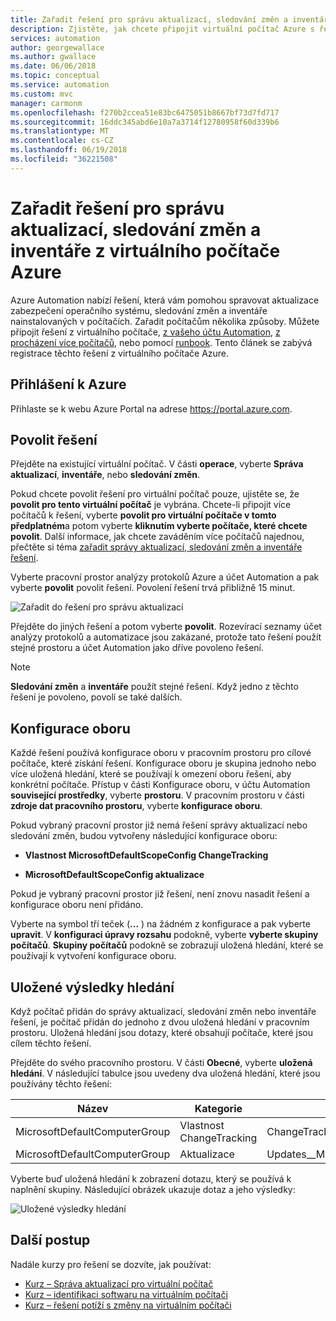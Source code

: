 ```yaml
---
title: Zařadit řešení pro správu aktualizací, sledování změn a inventáře z virtuálního počítače Azure
description: Zjistěte, jak chcete připojit virtuální počítač Azure s řešeními správy aktualizací, sledování změn a inventáře které jsou součástí Azure Automation.
services: automation
author: georgewallace
ms.author: gwallace
ms.date: 06/06/2018
ms.topic: conceptual
ms.service: automation
ms.custom: mvc
manager: carmonm
ms.openlocfilehash: f270b2ccea51e83bc6475051b8667bf73d7fd717
ms.sourcegitcommit: 16ddc345abd6e10a7a3714f12780958f60d339b6
ms.translationtype: MT
ms.contentlocale: cs-CZ
ms.lasthandoff: 06/19/2018
ms.locfileid: "36221508"
---
```

# <a name="onboard-update-management-change-tracking-and-inventory-solutions-from-an-azure-virtual-machine"></a>Zařadit řešení pro správu aktualizací, sledování změn a inventáře z virtuálního počítače Azure

Azure Automation nabízí řešení, která vám pomohou spravovat aktualizace zabezpečení operačního systému, sledování změn a inventáře nainstalovaných v počítačích. Zařadit počítačům několika způsoby. Můžete připojit řešení z virtuálního počítače, [z vašeho účtu Automation](automation-onboard-solutions-from-automation-account.md), [z procházení více počítačů](automation-onboard-solutions-from-browse.md), nebo pomocí [runbook](automation-onboard-solutions.md). Tento článek se zabývá registrace těchto řešení z virtuálního počítače Azure.

## <a name="sign-in-to-azure"></a>Přihlášení k Azure

Přihlaste se k webu Azure Portal na adrese https://portal.azure.com.

## <a name="enable-the-solutions"></a>Povolit řešení

Přejděte na existující virtuální počítač. V části **operace**, vyberte **Správa aktualizací**, **inventáře**, nebo **sledování změn**.

Pokud chcete povolit řešení pro virtuální počítač pouze, ujistěte se, že **povolit pro tento virtuální počítač** je vybrána. Chcete-li připojit více počítačů k řešení, vyberte **povolit pro virtuální počítače v tomto předplatném**a potom vyberte **kliknutím vyberte počítače, které chcete povolit**. Další informace, jak chcete zaváděním více počítačů najednou, přečtěte si téma [zařadit správy aktualizací, sledování změn a inventáře řešení](automation-onboard-solutions-from-automation-account.md).

Vyberte pracovní prostor analýzy protokolů Azure a účet Automation a pak vyberte **povolit** povolit řešení. Povolení řešení trvá přibližně 15 minut.

![Zařadit do řešení pro správu aktualizací](media/automation-onboard-solutions-from-vm/onboard-solution.png)

Přejděte do jiných řešení a potom vyberte **povolit**. Rozevírací seznamy účet analýzy protokolů a automatizace jsou zakázané, protože tato řešení použít stejné prostoru a účet Automation jako dříve povoleno řešení.

> [!NOTE]
> **Sledování změn** a **inventáře** použít stejné řešení. Když jedno z těchto řešení je povoleno, povolí se také dalších.

## <a name="scope-configuration"></a>Konfigurace oboru

Každé řešení používá konfigurace oboru v pracovním prostoru pro cílové počítače, které získání řešení. Konfigurace oboru je skupina jednoho nebo více uložená hledání, které se používají k omezení oboru řešení, aby konkrétní počítače. Přístup v části Konfigurace oboru, v účtu Automation **související prostředky**, vyberte **prostoru**. V pracovním prostoru v části **zdroje dat pracovního prostoru**, vyberte **konfigurace oboru**.

Pokud vybraný pracovní prostor již nemá řešení správy aktualizací nebo sledování změn, budou vytvořeny následující konfigurace oboru:

* **Vlastnost MicrosoftDefaultScopeConfig ChangeTracking**

* **MicrosoftDefaultScopeConfig aktualizace**

Pokud je vybraný pracovní prostor již řešení, není znovu nasadit řešení a konfigurace oboru není přidáno.

Vyberte na symbol tří teček (**...** ) na žádném z konfigurace a pak vyberte **upravit**. V **konfiguraci úpravy rozsahu** podokně, vyberte **vyberte skupiny počítačů**. **Skupiny počítačů** podokně se zobrazují uložená hledání, které se používají k vytvoření konfigurace oboru.

## <a name="saved-searches"></a>Uložené výsledky hledání

Když počítač přidán do správy aktualizací, sledování změn nebo inventáře řešení, je počítač přidán do jednoho z dvou uložená hledání v pracovním prostoru. Uložená hledání jsou dotazy, které obsahují počítače, které jsou cílem těchto řešení.

Přejděte do svého pracovního prostoru. V části **Obecné**, vyberte **uložená hledání**. V následující tabulce jsou uvedeny dva uložená hledání, které jsou používány těchto řešení:

|Název     |Kategorie  |Alias  |
|---------|---------|---------|
|MicrosoftDefaultComputerGroup     |  Vlastnost ChangeTracking       | ChangeTracking__MicrosoftDefaultComputerGroup        |
|MicrosoftDefaultComputerGroup     | Aktualizace        | Updates__MicrosoftDefaultComputerGroup         |

Vyberte buď uložená hledání k zobrazení dotazu, který se používá k naplnění skupiny. Následující obrázek ukazuje dotaz a jeho výsledky:

![Uložené výsledky hledání](media/automation-onboard-solutions-from-vm/logsearch.png)

## <a name="next-steps"></a>Další postup

Nadále kurzy pro řešení se dozvíte, jak používat:

* [Kurz – Správa aktualizací pro virtuální počítač](automation-tutorial-update-management.md)
* [Kurz – identifikaci softwaru na virtuálním počítači](automation-tutorial-installed-software.md)
* [Kurz – řešení potíží s změny na virtuálním počítači](automation-tutorial-troubleshoot-changes.md)
